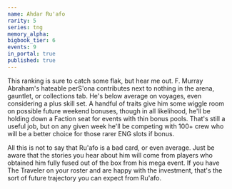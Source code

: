 ```yaml
---
name: Ahdar Ru'afo
rarity: 5
series: tng
memory_alpha:
bigbook_tier: 6
events: 9
in_portal: true
published: true
---
```


This ranking is sure to catch some flak, but hear me out. F. Murray Abraham's hateable perS'ona contributes next to nothing in the arena, gauntlet, or collections tab. He's below average on voyages, even considering a plus skill set. A handful of traits give him some wiggle room on possible future weekend bonuses, though in all likelihood, he'll be holding down a Faction seat for events with thin bonus pools. That's still a useful job, but on any given week he'll be competing with 100+ crew who will be a better choice for those rarer ENG slots if bonus.

All this is not to say that Ru'afo is a bad card, or even average. Just be aware that the stories you hear about him will come from players who obtained him fully fused out of the box from his mega event. If you have The Traveler on your roster and are happy with the investment, that's the sort of future trajectory you can expect from Ru'afo.
